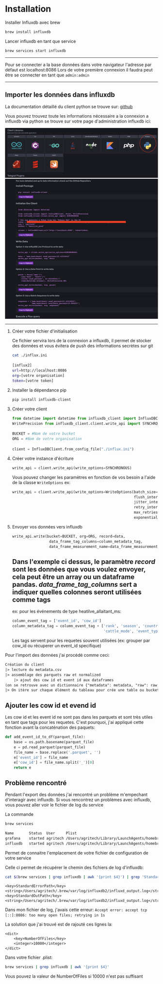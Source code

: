 # Installation

Installer Influxdb avec brew

```bash
brew install influxdb
```

Lancer influxdb en tant que service

```bash
brew services start influxdb
```

---
Pour se connecter a la base données dans votre navigateur l'adresse par défaut est localhost:8086
Lors de votre première connexion il faudra peut être se connecter en tant que `admin:admin`

---
## Importer les données dans influxdb

La documentation détaillé du client python se trouve sur:
[github](https://github.com/influxdata/influxdb-client-python)

Vous pouvez trouvez toute les informations nécessaire a la connexion a influxdb
via python se trouve sur votre page d'administration influxdb ici:

![sdk](./sdk.png)
![getting started](./gt.png)

---
1. Créer votre fichier d'initialisation

   Ce fichier servira lors de la connexion a influxdb,
   il permet de stocker des données et vous évitera de push des informations secrètes sur git

   ``` bash
   cat ./influx.ini

   [influx2]
   url=http://localhost:8086 
   org=[votre organisation]
   token=[votre token]
   ```

2. Installer la dépendance pip

    ```bash
    pip install influxdb-client
    ```

3. Créer votre client

    ```python
    from datetime import datetime from influxdb_client import InfluxDBClient, Point,
    WritePrecision from influxdb_client.client.write_api import SYNCHRONOUS
    
    BUCKET = #Nom de votre bucket
    ORG = #Nom de votre organisation
    
    client = InfluxDBClient.from_config_file("./influx.ini")
    ```

4. Créer votre instance d'écriture

    ```python
    write_api = client.write_api(write_options=SYNCHRONOUS)
    ```

    Vous pouvez changer les paramètres en fonction de vos besoin a l'aide de la classe `WriteOptions`  ex:

    ``` python
    write_api = client.write_api(write_options=WriteOptions(batch_size=50000,
                                                            flush_interval=10000,
                                                            jitter_interval=2000,
                                                            retry_interval=500,
                                                            max_retries=5,
                                                            exponential_base=2))
    
    ```

5. Envoyer vos données vers influxdb

    ```python
    write_api.write(bucket=BUCKET, org=ORG, record=data,
                     data_frame_tag_columns=column_metadata_tag,
                     data_frame_measurement_name=data_frame_measurement_name)
    ```

    Dans l'exemple ci dessus, le paramètre ***record*** sont les données que vous voulez envoyer,
    cela peut être un array ou un dataframe pandas.
    ***data_frame_tag_columns*** sert a indiquer quelles colonnes seront utilisées comme tags
	---
    ex: pour les événements de type heatilve_allaitant_ms:

    ``` python
    column_event_tag = ['event_id', 'cow_id']
    column_metadata_tag = column_event_tag + ['rank', 'season', 'country', \
                                              'cattle_mode', 'event_type']
    ```

    Les tags servent pour les requetes souvent utilisées
    (ex: grouper par cow_id ou récuperer un event_id specifique)

Pour l'import des données j'ai procédé comme ceci:

``` txt
Création du client
|> lecture du metadata.csv
|> assemblage des parquets raw et normalized
	|> ajout des cow id et event id aux dataframes
(on se retrouve avec un dictionnaire {"metadata": metadata, "raw": raw, "normalized": normalized})
|> On itère sur chaque élément du tableau pour crée une table ou bucket influxdb

```

## Ajouter les cow id et evend id
Les cow id et les event id ne sont pas dans les parquets et sont très utiles en tant que tags pour les requetes.
C'est pourquoi, j'ai appliqué cette fonction avant la concaténation des paquets:
```python
def add_event_id_to_df(parquet_file):
    base = os.path.basename(parquet_file)
    e = pd.read_parquet(parquet_file) 
    file_name = base.replace('.parquet', '')
    e['event_id'] = file_name
    e['cow_id'] = file_name.split('_')[0]
    return e
```

## Problème rencontré

Pendant l'export des données j'ai rencontré un problème m'empechant d'interagir avec influxdb.
Si vous rencontrez un problèmes avec influxdb,
vous pouvez aller voir le fichier de log du service

La commande

```bash
brew services
```

```bash
Name       Status  User     Plist
grafana    started agritech /Users/agritech/Library/LaunchAgents/homebrew.mxcl.grafana.plist
influxdb   started agritech /Users/agritech/Library/LaunchAgents/homebrew.mxcl.influxdb.plist
```

Permet de connaitre l'emplacement de votre fichier de configuration de votre service

Celle ci permet de récupérer le chemin des fichiers de log d'influxdb:

```bash
cat $(brew services | grep influxdb | awk '{print $4}') | grep 'StandardErrorPath' -A 3
```

```
<key>StandardErrorPath</key>
<string>/Users/agritech/.brew/var/log/influxdb2/influxd_output.log</string>
<key>StandardOutPath</key>
<string>/Users/agritech/.brew/var/log/influxdb2/influxd_output.log</string>
```

Dans mon fichier de log, j'avais cette erreur:
`Accept error: accept tcp [::]:8086: too many open files; retrying in 1s`

La solution que j'ai trouvé est de rajouté ces lignes la:

```plist
<dict>
	<key>NumberOfFiles</key>
	<integer>10000</integer>
</dict>
```

Dans votre fichier .plist:

```bash
brew services | grep influxdb | awk '{print $4}'
```

Vous pouvez la valeur de NumberOfFiles si 10000 n'est pas suffisant
